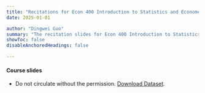 ```yaml
---
title: "Recitations for Econ 400 Introduction to Statistics and Econometrics"
date: 2025-01-01

author: "Dingwei Guo"
summary: "The recitation slides for Econ 400 Introduction to Statistics and Econometrics (intructor: Christopher Handy) at UNC for 2025 Spring." 
showToc: false
disableAnchoredHeadings: false

---
```


#### Course slides

+ Do not circulate without the permission. <a href="files/data.zip" download="DingweiGuo_Data.zip">Download Dataset</a>.
